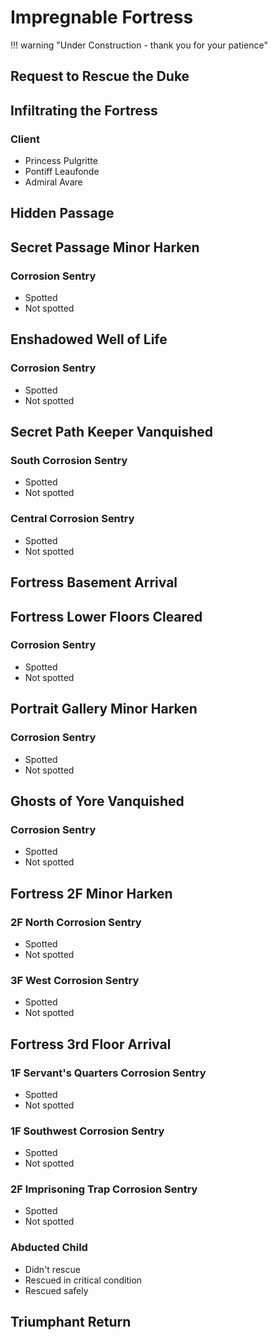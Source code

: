 # Impregnable Fortress

!!! warning "Under Construction - thank you for your patience"

## Request to Rescue the Duke

## Infiltrating the Fortress

### Client

* Princess Pulgritte
* Pontiff Leaufonde
* Admiral Avare

## Hidden Passage

## Secret Passage Minor Harken

### Corrosion Sentry

* Spotted
* Not spotted

## Enshadowed Well of Life

### Corrosion Sentry

* Spotted
* Not spotted

## Secret Path Keeper Vanquished

### South Corrosion Sentry

* Spotted
* Not spotted

### Central Corrosion Sentry

* Spotted
* Not spotted

## Fortress Basement Arrival

## Fortress Lower Floors Cleared

### Corrosion Sentry

* Spotted
* Not spotted

## Portrait Gallery Minor Harken

### Corrosion Sentry

* Spotted
* Not spotted

## Ghosts of Yore Vanquished

### Corrosion Sentry

* Spotted
* Not spotted

## Fortress 2F Minor Harken

### 2F North Corrosion Sentry

* Spotted
* Not spotted

### 3F West Corrosion Sentry

* Spotted
* Not spotted

## Fortress 3rd Floor Arrival

### 1F Servant's Quarters Corrosion Sentry

* Spotted
* Not spotted

### 1F Southwest Corrosion Sentry

* Spotted
* Not spotted

### 2F Imprisoning Trap Corrosion Sentry

* Spotted
* Not spotted

### Abducted Child

* Didn't rescue
* Rescued in critical condition
* Rescued safely

## Triumphant Return